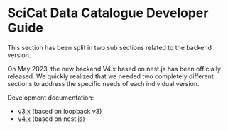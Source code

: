 # SciCat Data Catalogue Developer Guide

This section has been split in two sub sections related to the backend version.

On May 2023, the new backend V4.x based on nest.js has been officially released. We quickly realized that we needed two completely different sections to address the specific needs of each individual version.

Development documentation:

- [v3.x](v3.x/README.md) (based on loopback v3)
- [v4.x](v4.x/README.md) (based on nest.js)

